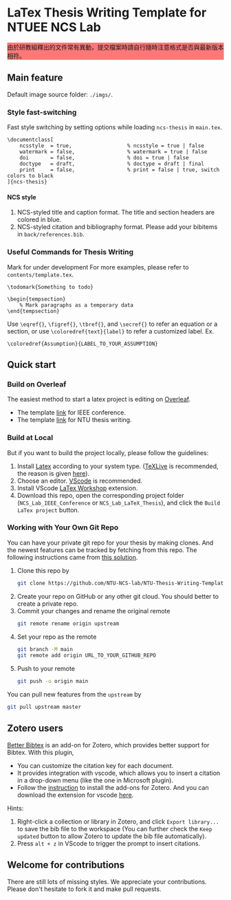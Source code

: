 # LaTex Thesis Writing Template for NTUEE NCS Lab

<div style="background-color:#FF7777;">
由於研教組釋出的文件常有異動，提交檔案時請自行隨時注意格式是否與最新版本相符。
</div>

## Main feature
Default image source folder: `./imgs/`.

### Style fast-switching
Fast style switching by setting options while loading `ncs-thesis` in `main.tex`.
```
\documentclass[
    ncsstyle  = true,                  % ncsstyle = true | false
    watermark = false,                 % watermark = true | false
    doi       = false,                 % doi = true | false
    doctype   = draft,                 % doctype = draft | final
    print     = false,                 % print = false | true, switch colors to black
]{ncs-thesis}
```
#### NCS style
1. NCS-styled title and caption format. The title and section headers are colored in blue. 
2. NCS-styled citation and bibliography format. Please add your bibitems in `back/references.bib`. 

### Useful Commands for Thesis Writing
<!-- The following commands support NCS style color denoting with fast-switching. -->
Mark for under development
For more examples, please refer to `contents/template.tex`.
```
\todomark{Something to todo}

\begin{tempsection}
    % Mark paragraphs as a temporary data
\end{tempsection}
```
Use `\eqref{}`, `\figref{}`, `\tbref{}`, and `\secref{}` to refer an equation or a section, or use `\coloredref{text}{label}` to refer a customized label. Ex. 
```
\coloredref{Assumption}{LABEL_TO_YOUR_ASSUMPTION}
```


## Quick start
### Build on Overleaf
The easiest method to start a latex project is editing on [Overleaf](https://www.overleaf.com). 
- The template [link](https://www.overleaf.com/read/psfhfxjdnbtf) for IEEE conference.
- The template [link](https://www.overleaf.com/read/cjhmcnpxjbgp) for NTU thesis writing.

### Build at Local
But if you want to build the project locally, please follow the guidelines:
1. Install [Latex](https://www.latex-project.org/get/) according to your system type. ([TeXLive](https://tug.org/texlive/) is recommended, the reason is given [here](https://github.com/James-Yu/LaTeX-Workshop/wiki/Install#requirements)). 
    <!-- In alternative, the [IguanaTex](https://www.jonathanleroux.org/software/iguanatex/) -->
2. Choose an editor. [VScode](https://code.visualstudio.com/) is recommended.
3. Install VScode [LaTex Workshop](https://marketplace.visualstudio.com/items?itemName=James-Yu.latex-workshop) extension.
4. Download this repo, open the corresponding project folder  (`NCS_Lab_IEEE_Conference` or `NCS_Lab_LaTeX_Thesis`), and click the `Build LaTex project` button.

### Working with Your Own Git Repo
You can have your private git repo for your thesis by making clones.
And the newest features can be tracked by fetching from this repo. 
The following instructions came from [this solution](https://stackoverflow.com/questions/5181845/git-push-existing-repo-to-a-new-and-different-remote-repo-server).
1. Clone this repo by
    ```bash
    git clone https://github.com/NTU-NCS-lab/NTU-Thesis-Writing-Template.git
    ```
2. Create your repo on GitHub or any other git cloud. You should better to create a private repo.
3. Commit your changes and rename the original remote 
    ```bash
    git remote rename origin upstream
    ```
4. Set your repo as the remote
    ```bash
    git branch -M main
    git remote add origin URL_TO_YOUR_GITHUB_REPO
    ```
5. Push to your remote
    ```bash
    git push -u origin main
    ```
You can pull new features from the `upstream` by
```bash
git pull upstream master
```

## Zotero users
[Better Bibtex](https://retorque.re/zotero-better-bibtex/) is an add-on for Zotero, which provides better support for Bibtex. With this plugin, 
- You can customize the citation key for each document.
- It provides integration with vscode, which allows you to insert a citation in a drop-down menu (like the one in Microsoft plugin).
- Follow the [instruction](https://retorque.re/zotero-better-bibtex/installation/) to install the add-ons for Zotero. And you can download the extension for vscode [here](https://marketplace.visualstudio.com/items?itemName=bnavetta.zoterolatex).

Hints:
1. Right-click a collection or library in Zotero, and click `Export library...` to save the bib file to the workspace (You can further check the `Keep updated` button to allow Zotero to update the bib file automatically). 
2. Press `alt + z` in VScode to trigger the prompt to insert citations.

## Welcome for contributions
There are still lots of missing styles. We appreciate your contributions. Please don't hesitate to fork it and make pull requests.
